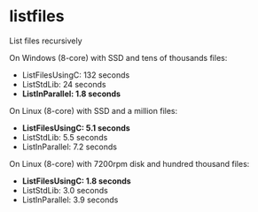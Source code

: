 # listfiles

List files recursively

On Windows (8-core) with SSD and tens of thousands files:

- ListFilesUsingC: 132 seconds
- ListStdLib: 24 seconds
- **ListInParallel: 1.8 seconds**

On Linux (8-core) with SSD and a million files: 

- **ListFilesUsingC: 5.1 seconds**
- ListStdLib: 5.5 seconds
- ListInParallel: 7.2 seconds

On Linux (8-core) with 7200rpm disk and hundred thousand files: 

- **ListFilesUsingC: 1.8 seconds**
- ListStdLib: 3.0 seconds
- ListInParallel: 3.9 seconds




